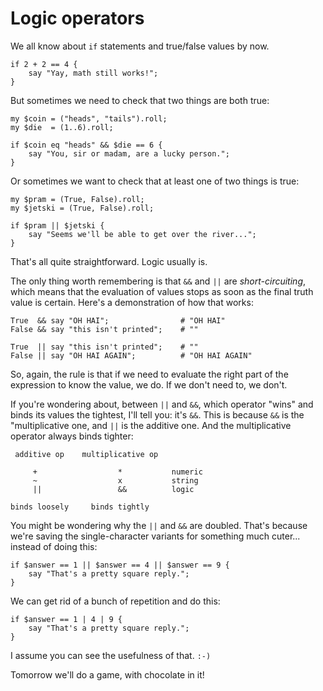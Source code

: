 # Logic operators

We all know about `if` statements and true/false values by now.

    if 2 + 2 == 4 {
        say "Yay, math still works!";
    }

But sometimes we need to check that two things are both true:

    my $coin = ("heads", "tails").roll;
    my $die  = (1..6).roll;

    if $coin eq "heads" && $die == 6 {
        say "You, sir or madam, are a lucky person.";
    }

Or sometimes we want to check that at least one of two things is true:

    my $pram = (True, False).roll;
    my $jetski = (True, False).roll;

    if $pram || $jetski {
        say "Seems we'll be able to get over the river...";
    }

That's all quite straightforward. Logic usually is.

The only thing worth remembering is that `&&` and `||` are *short-circuiting*, which means that the evaluation of values stops as soon as the final truth value is certain. Here's a demonstration of how that works:

    True  && say "OH HAI";                # "OH HAI"
    False && say "this isn't printed";    # ""
    
    True  || say "this isn't printed";    # ""
    False || say "OH HAI AGAIN";          # "OH HAI AGAIN"

So, again, the rule is that if we need to evaluate the right part of the expression to know the value, we do. If we don't need to, we don't.

If you're wondering about, between `||` and `&&`, which operator "wins" and binds its values the tightest, I'll tell you: it's `&&`. This is because `&&` is the "multiplicative one, and `||` is the additive one. And the multiplicative operator always binds tighter:

     additive op    multiplicative op
    
         +                  *           numeric
         ~                  x           string
         ||                 &&          logic
    
    binds loosely     binds tightly

You might be wondering why the `||` and `&&` are doubled. That's because we're saving the single-character variants for something much cuter... instead of doing this:

    if $answer == 1 || $answer == 4 || $answer == 9 {
        say "That's a pretty square reply.";
    }

We can get rid of a bunch of repetition and do this:

    if $answer == 1 | 4 | 9 {
        say "That's a pretty square reply.";
    }

I assume you can see the usefulness of that. `:-)`

Tomorrow we'll do a game, with chocolate in it!
